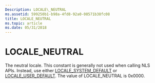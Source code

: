 ```yaml
---
Description: LOCALE\_NEUTRAL
ms.assetid: 599250b1-b98a-4fd8-92a0-08571b38fc08
title: LOCALE_NEUTRAL
ms.topic: article
ms.date: 05/31/2018
---
```


# LOCALE\_NEUTRAL

The neutral locale. This constant is generally not used when calling NLS APIs. Instead, use either [LOCALE\_SYSTEM\_DEFAULT](locale-system-default.md) or [LOCALE\_USER\_DEFAULT](locale-user-default.md). The value of LOCALE\_NEUTRAL is 0x0000.

 

 



